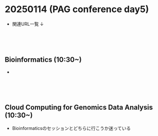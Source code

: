 # 20250114 (PAG conference day5)

- 関連URL一覧 ↓

&nbsp;

&nbsp;

## Bioinformatics (10:30~)

- 

&nbsp;

&nbsp;

## Cloud Computing for Genomics Data Analysis (10:30~)

- Bioinformaticsのセッションとどちらに行こうか迷っている